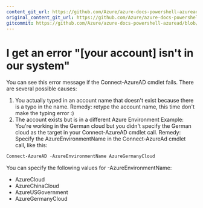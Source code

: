 ```yaml
---
content_git_url: https://github.com/Azure/azure-docs-powershell-azuread/blob/master/Azure%20AD%20Cmdlets/docs-conceptual/account-not-in-system-error.md
original_content_git_url: https://github.com/Azure/azure-docs-powershell-azuread/blob/master/Azure%20AD%20Cmdlets/docs-conceptual/account-not-in-system-error.md
gitcommit: https://github.com/Azure/azure-docs-powershell-azuread/blob/a9ca17e0c7741204daf187204edc92998508a2db
---
```

# I get an error "\[your account] isn't in our system"

You can see this error message if the Connect-AzureAD cmdlet fails. There are several possible causes:

1. You actually typed in an account name that doesn't exist because there is a typo in the name. Remedy: retype the account name, this time don't make the typing error :) 
2. The account exists but is in a different Azure Environment
Example: You're working in the German cloud but you didn't specify the German cloud as the target in your Connect-AzureAD cmdlet call.
Remedy: Specify the AzureEnvironmentName in the Connect-AzureAd cmdlet call, like this:

```powershell
Connect-AzureAD -AzureEnvironmentName AzureGermanyCloud
```

You can specify the following values for -AzureEnvironmentName:

+ AzureCloud
+ AzureChinaCloud
+ AzureUSGovernment
+ AzureGermanyCloud
 
